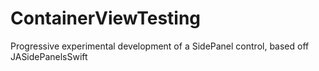 # ContainerViewTesting
Progressive experimental development of a SidePanel control, based off JASidePanelsSwift
